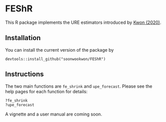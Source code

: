 # FEShR

This R package implements the URE estimators introduced by [Kwon
(2020)](https://soonwookwon.github.io/files/Soonwoo_Kwon_JMP.pdf).

## Installation

You can install the current version of the package by
```
devtools::install_github("soonwookwon/FEShR")
```

## Instructions
The two main functions are `fe_shrink` and `upe_forecast`. Please see the help
pages for each function for details:
```
?fe_shrink
?upe_forecast
```
A vignette and a user manual are coming soon. 
